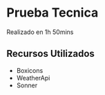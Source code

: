 # Prueba Tecnica

Realizado en 1h 50mins

## Recursos Utilizados

* Boxicons
* WeatherApi
* Sonner

